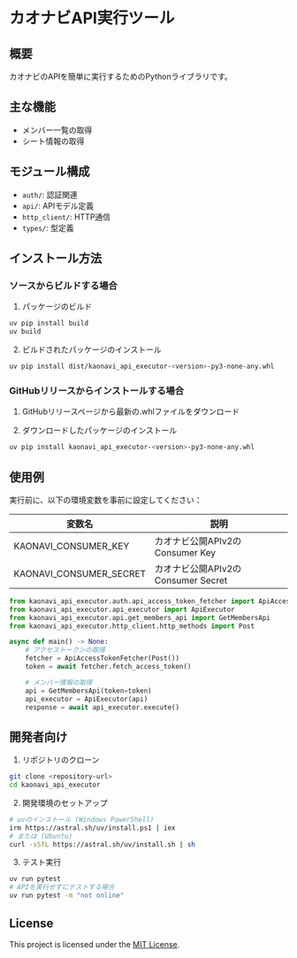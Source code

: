 # カオナビAPI実行ツール

## 概要
カオナビのAPIを簡単に実行するためのPythonライブラリです。

## 主な機能
- メンバー一覧の取得
- シート情報の取得

## モジュール構成
- `auth/`: 認証関連
- `api/`: APIモデル定義
- `http_client/`: HTTP通信
- `types/`: 型定義

## インストール方法

### ソースからビルドする場合
1. パッケージのビルド
```bash
uv pip install build
uv build
```

2. ビルドされたパッケージのインストール
```bash
uv pip install dist/kaonavi_api_executor-<version>-py3-none-any.whl
```

### GitHubリリースからインストールする場合
1. GitHubリリースページから最新の.whlファイルをダウンロード

2. ダウンロードしたパッケージのインストール
```bash
uv pip install kaonavi_api_executor-<version>-py3-none-any.whl
```

## 使用例
実行前に、以下の環境変数を事前に設定してください：

| 変数名                  | 説明                               |
| ----------------------- | ---------------------------------- |
| KAONAVI_CONSUMER_KEY    | カオナビ公開APIv2のConsumer Key    |
| KAONAVI_CONSUMER_SECRET | カオナビ公開APIv2のConsumer Secret |

```python
from kaonavi_api_executor.auth.api_access_token_fetcher import ApiAccessTokenFetcher
from kaonavi_api_executor.api_executor import ApiExecutor
from kaonavi_api_executor.api.get_members_api import GetMembersApi
from kaonavi_api_executor.http_client.http_methods import Post

async def main() -> None:
    # アクセストークンの取得
    fetcher = ApiAccessTokenFetcher(Post())
    token = await fetcher.fetch_access_token()

    # メンバー情報の取得
    api = GetMembersApi(token=token)
    api_executor = ApiExecutor(api)
    response = await api_executor.execute()
```

## 開発者向け
1. リポジトリのクローン
```bash
git clone <repository-url>
cd kaonavi_api_executor
```

2. 開発環境のセットアップ
```bash
# uvのインストール (Windows PowerShell)
irm https://astral.sh/uv/install.ps1 | iex
# または (Ubuntu)
curl -sSfL https://astral.sh/uv/install.sh | sh
```

3. テスト実行
```bash
uv run pytest
# APIを実行せずにテストする場合
uv run pytest -m "not online"
```

## License
This project is licensed under the [MIT License](./LICENSE).
